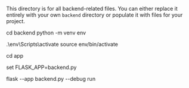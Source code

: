 This directory is for all backend-related files. You can either replace it entirely with your own `backend` directory or populate it with files for your project.


cd backend
python -m venv env

.\env\Scripts\activate
source env/bin/activate


cd app 

set FLASK_APP=backend.py

flask --app backend.py --debug run

